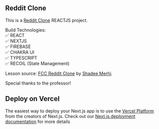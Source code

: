 ## Reddit Clone

This is a [Reddit Clone](https://reddit-clone-ten-gray.vercel.app/) REACTJS project.

Build Technologies: <br/>
✅  REACT <br/>
✅  NEXTJS <br/>
✅  FIREBASE <br/>
✅  CHAKRA UI <br/>
✅  TYPESCRIPT <br/>
✅  RECOIL (State Management) <br/>

Lesson source: [FCC Reddit Clone](https://www.youtube.com/watch?v=rCm5RVYKWVg) by [Shadee Merhi](https://www.youtube.com/@shadmerhi). 

Special thanks to the professor!

## Deploy on Vercel

The easiest way to deploy your Next.js app is to use the [Vercel Platform](https://vercel.com/new?utm_medium=default-template&filter=next.js&utm_source=create-next-app&utm_campaign=create-next-app-readme) from the creators of Next.js. Check out our [Next.js deployment documentation](https://nextjs.org/docs/deployment) for more details
